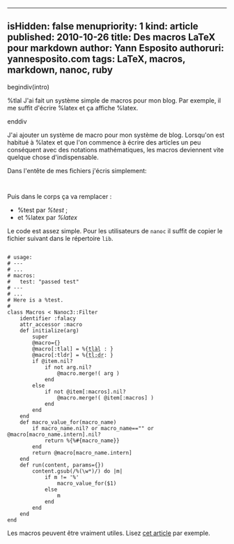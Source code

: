 -----
isHidden:       false
menupriority:   1
kind:           article
published: 2010-10-26
title: Des macros LaTeX pour markdown
author: Yann Esposito
authoruri: yannesposito.com
tags:  LaTeX, macros, markdown, nanoc, ruby
-----

begindiv(intro)

%tlal J'ai fait un système simple de macros pour mon blog. Par exemple, il me suffit d'écrire %<span></span>latex et ça affiche %latex.

enddiv

J'ai ajouter un système de macro pour mon système de blog.
Lorsqu'on est habitué à %latex et que l'on commence à écrire des articles
un peu conséquent avec des notations mathématiques,
les macros deviennent vite quelque chose d'indispensable.

Dans l'entête de mes fichiers j'écris simplement:

<code class="yaml">
</code>

Puis dans le corps ça va remplacer :

- %<span></span>test par *%test* ;
- et %<span></span>latex par *%latex*

Le code est assez simple. 
Pour les utilisateurs de `nanoc` il suffit de copier le fichier suivant dans le répertoire `lib`. 

<code class="ruby" file="macros.rb">
# usage:
# ---
# ...
# macros:
#   test: "passed test"
# ---
# ...
# Here is a %test.
#
class Macros < Nanoc3::Filter
    identifier :falacy
    attr_accessor :macro
    def initialize(arg)
        super
        @macro={}
        @macro[:tlal] = %{<span class="sc"><abbr title="Trop long à lire">tlàl</abbr> : </span>}
        @macro[:tldr] = %{<span class="sc"><abbr title="Too long; didn't read">tl;dr</abbr>: </span>}
        if @item.nil?
            if not arg.nil?
                @macro.merge!( arg )
            end
        else
            if not @item[:macros].nil?
                @macro.merge!( @item[:macros] )
            end
        end
    end
    def macro_value_for(macro_name)
        if macro_name.nil? or macro_name=="" or @macro[macro_name.intern].nil?
            return %{%#{macro_name}} 
        end
        return @macro[macro_name.intern]
    end
    def run(content, params={})
        content.gsub(/%(\w*)/) do |m| 
            if m != '%'
                macro_value_for($1)
            else
                m
            end
        end
    end
end
</code>

Les macros peuvent être vraiment utiles. Lisez [cet article](http://adam.gomaa.us/blog/2007/oct/22/markdown-doesnt-scale/index.html) par exemple.
